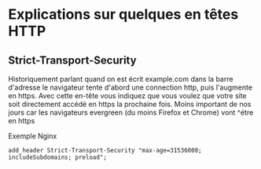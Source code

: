 # Explications sur quelques en têtes HTTP

## Strict-Transport-Security

Historiquement parlant quand on est écrit example.com dans la barre d'adresse le navigateur tente d'abord une connection http, puis l'augmente en https. Avec cette en-tête vous indiquez que vous voulez que votre site soit directement accédé en https la prochaine fois. Moins important de nos jours car les navigateurs evergreen (du moins Firefox et Chrome) vont ^étre en https

Exemple Nginx

```nginx
add_header Strict-Transport-Security "max-age=31536000; includeSubdomains; preload";
```
